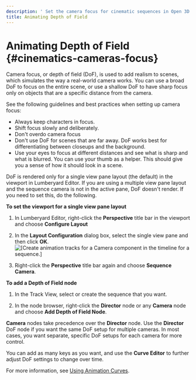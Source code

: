 ```yaml
---
description: ' Set the camera focus for cinematic sequences in Open 3D Engine. '
title: Animating Depth of Field
---
```

# Animating Depth of Field {#cinematics-cameras-focus}

Camera focus, or depth of field \(DoF\), is used to add realism to scenes, which simulates the way a real\-world camera works\. You can use a broad DoF to focus on the entire scene, or use a shallow DoF to have sharp focus only on objects that are a specific distance from the camera\.

See the following guidelines and best practices when setting up camera focus:
+ Always keep characters in focus\.
+ Shift focus slowly and deliberately\.
+ Don't overdo camera focus
+ Don't use DoF for scenes that are far away\. DoF works best for differentiating between closeups and the background\.
+ Use your eyes to focus at different distances and see what is sharp and what is blurred\. You can use your thumb as a helper\. This should give you a sense of how it should look in a scene\.

DoF is rendered only for a single view pane layout \(the default\) in the viewport in Lumberyard Editor\. If you are using a multiple view pane layout and the sequence camera is not in the active pane, DoF doesn't render\. If you need to set this, do the following\.

**To set the viewport for a single view pane layout**

1. In Lumberyard Editor, right\-click the **Perspective** title bar in the viewport and choose **Configure Layout**

1. In the **Layout Configuration** dialog box, select the single view pane and then click **OK**\.
![\[Create animation tracks for a Camera component in the timeline for a sequence.\]](/images/shared/cinematics-cameras-focus-layout-configuration.png)

1. Right\-click the **Perspective** title bar again and choose **Sequence Camera**\.

**To add a Depth of Field node**

1. In the Track View, select or create the sequence that you want\.

1. In the node browser, right\-click the **Director** node or any **Camera** node and choose **Add Depth of Field Node**\.

**Camera** nodes take precedence over the **Director** node\. Use the **Director** DoF node if you want the same DoF setup for multiple cameras\. In most cases, you want separate, specific DoF setups for each camera for more control\.

You can add as many keys as you want, and use the ****Curve Editor**** to further adjust DoF settings to change over time\.

For more information, see [Using Animation Curves](/docs/user-guide/features/visualization/cinematics/track-view/editor-animation-curves.md)\.